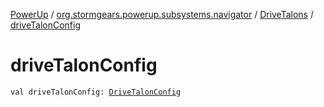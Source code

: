 [PowerUp](../../index.md) / [org.stormgears.powerup.subsystems.navigator](../index.md) / [DriveTalons](index.md) / [driveTalonConfig](./drive-talon-config.md)

# driveTalonConfig

`val driveTalonConfig: `[`DriveTalonConfig`](-drive-talon-config/index.md)